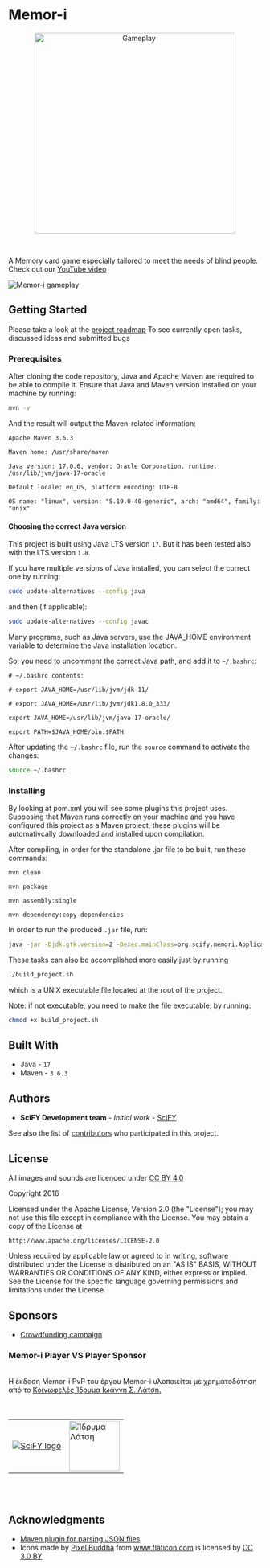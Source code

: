 
# Memor-i

<p align="center">
<img src="https://raw.githubusercontent.com/scify/Memor-i/master/src/main/resources/img/memori.png" width="400" alt="Gameplay">
</p>
<br>

A Memory card game especially tailored to meet the needs of blind people.
Check out our [YouTube video](https://www.youtube.com/watch?v=M2DqT5e975w)

![Memor-i gameplay](https://raw.githubusercontent.com/scify/Memor-i/master/src/main/resources/img/memori_gameplay.gif)

## Getting Started

Please take a look at the [project roadmap](http://jira.scify.org/secure/RapidBoard.jspa?rapidView=99&projectKey=MEM&view=detail&selectedIssue=MEM-35")
To see currently open tasks, discussed ideas and submitted bugs

### Prerequisites

After cloning the code repository, Java and Apache Maven are required to be able to compile it.
Ensure that Java and Maven version installed on your machine by running:

```bash
mvn -v
```

And the result will output the Maven-related information:

```text
Apache Maven 3.6.3

Maven home: /usr/share/maven

Java version: 17.0.6, vendor: Oracle Corporation, runtime: /usr/lib/jvm/java-17-oracle

Default locale: en_US, platform encoding: UTF-8

OS name: "linux", version: "5.19.0-40-generic", arch: "amd64", family: "unix"
```

#### Choosing the correct Java version

This project is built using Java LTS version `17`. But it has been tested also with the LTS version `1.8`.

If you have multiple versions of Java installed, you can select the correct one by running:

```bash
sudo update-alternatives --config java
```

and then (if applicable):

```bash
sudo update-alternatives --config javac
```

Many programs, such as Java servers, use the JAVA_HOME environment variable to determine the Java installation location.

So, you need to uncomment the correct Java path, and add it to `~/.bashrc`:

```text
# ~/.bashrc contents:

# export JAVA_HOME=/usr/lib/jvm/jdk-11/

# export JAVA_HOME=/usr/lib/jvm/jdk1.8.0_333/

export JAVA_HOME=/usr/lib/jvm/java-17-oracle/

export PATH=$JAVA_HOME/bin:$PATH
```

After updating the `~/.bashrc` file, run the `source` command to activate the changes:

```bash
source ~/.bashrc
```

### Installing

By looking at pom.xml you will see some plugins this project uses. 
Supposing that Maven runs correctly on your machine and you have configured this project as a Maven project, 
these plugins will be automativcally downloaded and installed upon compilation.

After compiling, in order for the standalone .jar file to be built, run these commands:

```
mvn clean

mvn package

mvn assembly:single

mvn dependency:copy-dependencies
```

In order to run the produced `.jar` file, run:

```bash
java -jar -Djdk.gtk.version=2 -Dexec.mainClass=org.scify.memori.ApplicationLauncher target/memori-1.0-SNAPSHOT-jar-with-dependencies.jar
```

These tasks can also be accomplished more easily just by running 

```bash
./build_project.sh
```

which is a UNIX executable file located at the root of the project.

Note: if not executable, you need to make the file executable, by running:

```bash
chmod +x build_project.sh
```

## Built With

* Java - `17`
* Maven - `3.6.3`

## Authors

* **SciFY Development team** - *Initial work* - [SciFY](https://github.com/scify)

See also the list of [contributors](https://github.com/scify/Memor-i/graphs/contributors) who participated in this project.

## License

All images and sounds are licenced under [CC BY 4.0](https://creativecommons.org/licenses/by/4.0/)

Copyright 2016

Licensed under the Apache License, Version 2.0 (the "License");
you may not use this file except in compliance with the License.
You may obtain a copy of the License at

    http://www.apache.org/licenses/LICENSE-2.0

Unless required by applicable law or agreed to in writing, software
distributed under the License is distributed on an "AS IS" BASIS,
WITHOUT WARRANTIES OR CONDITIONS OF ANY KIND, either express or implied.
See the License for the specific language governing permissions and
limitations under the License.

## Sponsors

* [Crowdfunding campaign](http://www.giveandfund.com/giveandfund/project/games-for-the-blind)

### Memor-i Player VS Player Sponsor
<br>
Η έκδοση Memor-i PvP του έργου Memor-i υλοποιείται με χρηματοδότηση από το <a href="http://www.latsis-foundation.org/">Κοινωφελές Ίδρυμα Ιωάννη Σ. Λάτση.</a>
<br><br><br>
<table>
<tr>
<td>
<a href="https://www.scify.gr/site/en/"><img src="https://www.scify.gr/site/images/scify/scify_logo_108.png" alt="SciFY logo"></a>
</td>
<td>
<a href="https://www.latsis-foundation.org/" title="Ίδρυμα Λάτση" rel="home"><img height="100px" src="https://praksis.gr/cms/files/2019/12/LATSIS_FOUNDATION_LOGO_GR.jpg" alt="Ίδρυμα Λάτση" title="Ίδρυμα Λάτση"></a>
</td>
</tr>
</table>
<br><br>

## Acknowledgments

* [Maven plugin for parsing JSON files](https://mvnrepository.com/artifact/org.json/json)
* <div>Icons made by <a href="https://www.flaticon.com/authors/pixel-buddha" title="Pixel Buddha">Pixel Buddha</a> from <a href="http://www.flaticon.com" title="Flaticon">www.flaticon.com</a> is licensed by <a href="http://creativecommons.org/licenses/by/3.0/" title="Creative Commons BY 3.0" target="_blank">CC 3.0 BY</a></div>
